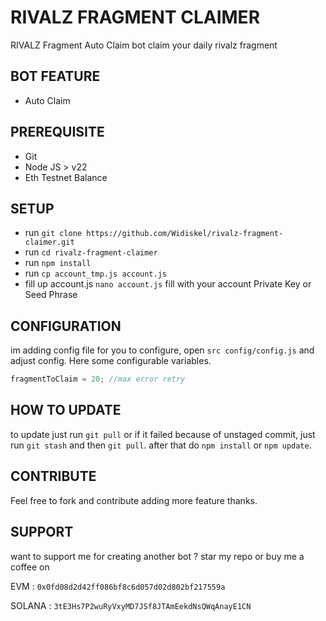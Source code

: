 # RIVALZ FRAGMENT CLAIMER

RIVALZ Fragment Auto Claim bot claim your daily rivalz fragment 

## BOT FEATURE

- Auto Claim 

## PREREQUISITE

- Git
- Node JS > v22
- Eth Testnet Balance

## SETUP

- run `git clone https://github.com/Widiskel/rivalz-fragment-claimer.git`
- run `cd rivalz-fragment-claimer`
- run `npm install`
- run `cp account_tmp.js account.js`
- fill up account.js `nano account.js` fill with your account Private Key or Seed Phrase

## CONFIGURATION

im adding config file for you to configure, open `src config/config.js` and adjust config. Here some configurable variables.

```js
fragmentToClaim = 20; //max error retry
```

## HOW TO UPDATE

to update just run `git pull` or if it failed because of unstaged commit, just run `git stash` and then `git pull`. after that do `npm install` or `npm update`.

## CONTRIBUTE

Feel free to fork and contribute adding more feature thanks.

## SUPPORT

want to support me for creating another bot ? star my repo or
buy me a coffee on 

EVM : `0x0fd08d2d42ff086bf8c6d057d02d802bf217559a`

SOLANA : `3tE3Hs7P2wuRyVxyMD7JSf8JTAmEekdNsQWqAnayE1CN`
